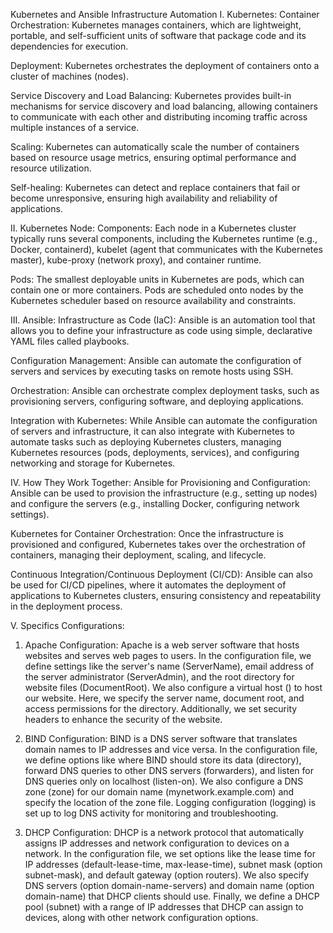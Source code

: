 Kubernetes and Ansible Infrastructure Automation
I. Kubernetes:
Container Orchestration:
Kubernetes manages containers, which are lightweight, portable, and self-sufficient units of software that package code and its dependencies for execution.

Deployment:
Kubernetes orchestrates the deployment of containers onto a cluster of machines (nodes).

Service Discovery and Load Balancing:
Kubernetes provides built-in mechanisms for service discovery and load balancing, allowing containers to communicate with each other and distributing incoming traffic across multiple instances of a service.

Scaling:
Kubernetes can automatically scale the number of containers based on resource usage metrics, ensuring optimal performance and resource utilization.

Self-healing:
Kubernetes can detect and replace containers that fail or become unresponsive, ensuring high availability and reliability of applications.

II. Kubernetes Node:
Components:
Each node in a Kubernetes cluster typically runs several components, including the Kubernetes runtime (e.g., Docker, containerd), kubelet (agent that communicates with the Kubernetes master), kube-proxy (network proxy), and container runtime.

Pods:
The smallest deployable units in Kubernetes are pods, which can contain one or more containers. Pods are scheduled onto nodes by the Kubernetes scheduler based on resource availability and constraints.

III. Ansible:
Infrastructure as Code (IaC):
Ansible is an automation tool that allows you to define your infrastructure as code using simple, declarative YAML files called playbooks.

Configuration Management:
Ansible can automate the configuration of servers and services by executing tasks on remote hosts using SSH.

Orchestration:
Ansible can orchestrate complex deployment tasks, such as provisioning servers, configuring software, and deploying applications.

Integration with Kubernetes:
While Ansible can automate the configuration of servers and infrastructure, it can also integrate with Kubernetes to automate tasks such as deploying Kubernetes clusters, managing Kubernetes resources (pods, deployments, services), and configuring networking and storage for Kubernetes.

IV. How They Work Together:
Ansible for Provisioning and Configuration:
Ansible can be used to provision the infrastructure (e.g., setting up nodes) and configure the servers (e.g., installing Docker, configuring network settings).

Kubernetes for Container Orchestration:
Once the infrastructure is provisioned and configured, Kubernetes takes over the orchestration of containers, managing their deployment, scaling, and lifecycle.

Continuous Integration/Continuous Deployment (CI/CD):
Ansible can also be used for CI/CD pipelines, where it automates the deployment of applications to Kubernetes clusters, ensuring consistency and repeatability in the deployment process.

V. Specifics Configurations:
1. Apache Configuration:
Apache is a web server software that hosts websites and serves web pages to users. In the configuration file, we define settings like the server's name (ServerName), email address of the server administrator (ServerAdmin), and the root directory for website files (DocumentRoot). We also configure a virtual host (<VirtualHost>) to host our website. Here, we specify the server name, document root, and access permissions for the directory. Additionally, we set security headers to enhance the security of the website.

2. BIND Configuration:
BIND is a DNS server software that translates domain names to IP addresses and vice versa. In the configuration file, we define options like where BIND should store its data (directory), forward DNS queries to other DNS servers (forwarders), and listen for DNS queries only on localhost (listen-on). We also configure a DNS zone (zone) for our domain name (mynetwork.example.com) and specify the location of the zone file. Logging configuration (logging) is set up to log DNS activity for monitoring and troubleshooting.

3. DHCP Configuration:
DHCP is a network protocol that automatically assigns IP addresses and network configuration to devices on a network. In the configuration file, we set options like the lease time for IP addresses (default-lease-time, max-lease-time), subnet mask (option subnet-mask), and default gateway (option routers). We also specify DNS servers (option domain-name-servers) and domain name (option domain-name) that DHCP clients should use. Finally, we define a DHCP pool (subnet) with a range of IP addresses that DHCP can assign to devices, along with other network configuration options.
